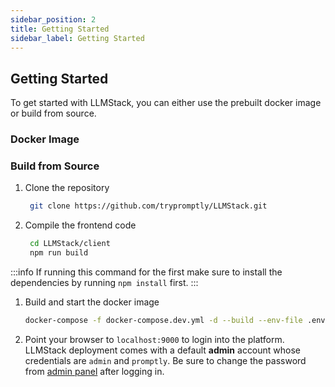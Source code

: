 ```yaml
---
sidebar_position: 2
title: Getting Started
sidebar_label: Getting Started
---
```


## Getting Started
To get started with LLMStack, you can either use the prebuilt docker image or build from source.

### Docker Image

### Build from Source
1. Clone the repository
   ```bash
    git clone https://github.com/trypromptly/LLMStack.git
   ```
2. Compile the frontend code
   ```bash
    cd LLMStack/client
    npm run build
   ```
:::info
If running this command for the first make sure to install the dependencies by running `npm install` first.
:::
1. Build and start the docker image
   ```bash
   docker-compose -f docker-compose.dev.yml -d --build --env-file .env.dev up
   ```
2. Point your browser to `localhost:9000` to login into the platform. LLMStack deployment comes with a default **admin** account whose credentials are `admin` and `promptly`. Be sure to change the password from [admin panel](http://localhost:9000/admin/) after logging in.
